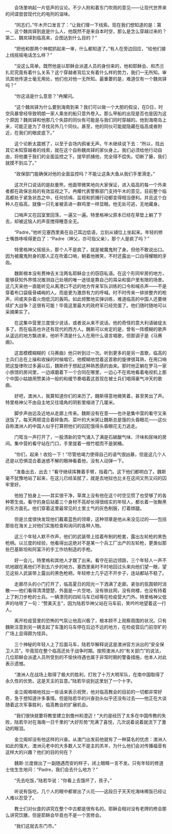 　　会场里响起一片低声的议论。不少人附和着东门吹雨的意见——让现代世界来的间谍尝尝现代化的电刑的滋味。

　　“同志们，”午木开口发言了：“让我们理一下线索。现在我们想知道的是：第一、这个魏岚铎到底是什么人，他既然不是来自本时空，那么是怎么穿越过来的？第二、魏岚铎到临高来，企图达到什么目的？”

　　“把他和那两个神棍抓起来一审，什么都知道了。”有人在旁边回应，“给他们接上线摇摇电话怎么样？”

　　“没这么简单。既然他是以耶稣会派遣人员的身份来的，他和耶稣会、和杰兰扎尼究竟有着什么关系？这个穿越者背后又有着什么样的势力，我们一无所知。审讯其他传道士毫无用处，他们也对他一无所知。最重要的是，难道仅有一个魏岚铎吗？”

　　“你这话是什么意思？”冉耀问。

　　“这个魏岚铎为什么要到海南到来？我们可以做一个大胆的假设，在D日，时空风暴曾经导致明朗一家人乘坐的船只意外卷入。那么甲船的出现是否也是因为这个原因？魏岚铎和他那几个失踪的同伙有可能是与我们同时穿越的。他到海南岛上来，可能正是为了寻找另外几个同伙。甚至，他的同伙可能就隐藏在临高或者附近，在我们的眼皮底下。”

　　这个论断太震撼了，以至于会场内鸦雀无声。午木继续说下去：“所以，找出其它未知穿越者的线索，就在这个自称魏岚铎的家伙身上。我们必须给他行动自由，将他置于我们的全面监控之下。提早抓捕他，完全得不偿失。切断了藤，我们就摸不到瓜了。”

　　“政保部门能确保对他的全面监控吗？不能让这条大鱼从我们手里滑走。”

　　这次开口说话的是赵曼熊，他面带微笑地向大家保证，进入临高的每一个外来者都在政保总局的有效监视之下。冉耀代表警察部门支持午木的意见，目前整个临高都处于紧急状态之中，任何侦缉、监视和抓捕行动都变得相当便利。并且这个白种人在临高，就像一只孔雀被丢进一群鸡里一样显眼。他无处可逃，无地藏身。

　　口哨声又在囚室里回荡，一遍又一遍。特里格神父原本已经在草垫上躺了下去，却被这恼人的声音搅得睡意全无。

　　“Padre，”他听见塞西里奥在自己耳边低语，立刻从铺位上坐起来。年轻的修士嘴唇哆嗦得更白了：“Padre（神父，亦可指父亲），那个人是疯了吗？”

　　特里格神父摇摇头，那个人不是疯了，就是被魔鬼附了身。但他不敢说出口。因为被魔鬼附身的那人正在吹着口哨，朝着他微笑，不时还露出一口白得耀眼的牙齿。

　　魏斯根本没有费神去关注两名耶稣会士的窃窃私语。在这个形同牢房的地方，能够获知外界情况推测自己处境的唯一途径是靠自己的耳朵和窗户里有限的场景。这几天来他一直能听见从离港口不远的地方传来军队训练的口令和喊杀声——不是穿着布口袋瘦骨嶙峋的人。而是更为激昂有力的呼喊。时不时传来一排排整齐的枪声，间或夹杂着火炮低沉的轰鸣。如此频繁地实弹训练，难道临高的中国人还要继续扩大战争？这很有可能！毕竟这里最大的政府军已经完蛋了。他们随时随地可以采摘果实了。

　　在这集中营里兰度很少说话，或者说从来不说话。他的奇怪的意大利语破绽太多了。而在临高也许还有现代的西方人。魏斯可以肯定的是，曾有一阵模糊的歌声从遥远的地方飘进来，他听不清是什么人在用什么语言唱歌，但那调子是《马赛曲》。

　　这首模模糊糊的《马赛曲》他只听到过一次。听到更多的是另一首歌，临高的士兵们总在上操和收操的时候唱它。他模糊地觉着这首歌的旋律很耳熟，在用口哨把这旋律吹过多遍以后，魏斯终于想起这种熟悉感的由来。那时他正躺在罗马一家小旅馆的房间里，一边琢磨着下一个合同在哪里，一边心不在焉地看着电视机上那个中国小姑娘用赞美诗一般的和缓节奏唱着这首现在被士兵们唱得豪气冲天的歌曲。

　　好吧，澳洲人，我算知道你们的来历了。魏斯得意地微笑着，甚至笑出了声。特里格神父不由自主地又往墙角的阴影里缩进了几厘米。

　　脚步声由远及近地从走廊上传来。魏斯没有在意——也许是集中营的看守又来送饭了。每天两顿混合着碎鱼肉、菜叶的大米粥让魏斯总是饿的头昏眼花——这伙自称澳洲人的中国人似乎打算把他们的囚犯饿得头昏眼花无力逃走。

　　门哐当一声打开了，一股清新的空气涌入了满是石碳酸气味、汗味和尿味的房间。集中营的看守站在门口，手里提着一根竹棍而不是粥桶。

　　“你们，起来！收拾一下！”尽管他竭力使得自己的语气很凶暴，但是这几个人还是以恐惧混合着迷惑不解的眼神看着他，没有人动弹一下。

　　“准备出去，出去！”看守继续挥舞着手臂，指着门。这下他们都明白了。魏斯毫不犹豫地站了起来，在这儿已经呆腻了，就是去地狱也比关在这间又热又闷的囚牢里好。

　　他拍了拍身上——其实很干净，草席上没有他在这个时空见惯了也受够了的各种寄生虫。看守的身后站着三个身材不高却长得很结实的年轻人，都长着一张黝黑的东方面孔。他们穿着这里最常见的土里土气的灰色制服，打着绑腿。

　　但是兰度很快发现他们戴着蓝色的领章，这种领章是他从来没见过的——包括那些在海关上对他们实施检查和询问的各种人物。

　　这三个年轻人默不作声，他们的武装带上挂着布制的枪套，露出左轮枪的黑色枪柄。以兰度的经验，他看得出这绝对不是某一个兵工厂出产的左轮枪，更类似那些巴基斯坦和阿富汗的手工作坊制造的手枪。

　　好一会儿，特里格和其他人才跟了出来。看守在前边领路，三个年轻人一声不吭地跟在离他们不到五六步的地方。塞西里奥时不时地回过头来向他们望一眼，望见这些人武装带上露出的黑色枪柄，年轻修士几乎迈不开步子，连站都站不稳了。

　　走廊尽头的小门打开了，临高夏日的阳光一下洒满了走廊。紧张的氛围顿时消散——他们看得清清楚楚，外面是一片空地，没有铁丝网，没有岗楼，也没有持着上了刺刀步枪的士兵。一辆漂亮的四轮马车已经等在检疫营大门外。特里格神父低声的咕哝了一句：“赞美天主”，因为陆若华神父站在马车前，笑吟吟地望着这一行人。

　　离开检疫营里的恐怖的气氛让他高兴极了，根本顾不上观察周围的状况。只有魏斯注意到另一辆支起了车篷的马车停在后边不远的地方，在检疫营后门前空旷的广场上显得颇为怪异。

　　三个神秘的年轻人上了后面马车，陆若华解释说这是澳洲官方派出的“安全保卫人员”。毕竟现在整个临高还处于战争时期。按照澳洲人的“有关部门”的说法，几位耶稣会派遣人员所受到的不愉快待遇也属于非常时期的警备措施，他本人对此表示遗憾。

　　“澳洲人在战场上取得了极大的胜利，打败了十万大明军队，在南中国取得了永久性的优势。这是天主的旨意。”陆若华说到这里划了一个十字。

　　金立阁喃喃地找出一些话来表示祝贺，他对临高教会的目前的一切都非常好奇，急于想知道许多事情。但是陆若华的兴奋劲头似乎还没有过去——他正在大谈随着这次军事胜利，临高教会的扩展机会。

　　“我们很快就要将教堂建立到儋州和澄迈！”大约是经历了太多在中国传教的失败，陆若华对在海南一日千里的“大好形势”充满了喜悦，几次说着说着就流下了激动的眼泪。

　　金立阁却没有他这样的兴奋。从澳门出发前他就有了一种莫名的忧虑：澳洲人如此的强大，澳洲元老中的大多数人又不是主的羔羊，为什么他们会对传播福音有这样大的兴趣？他们的目的何在？

　　魏斯·兰度做出了一副随遇而安的样子，闭上眼睛一言不发。只有年轻的修道士怯生生地问：“Padre，我们会去什么地方？”

　　“先去吃饭，”陆若华说：“你看上去饿坏了，孩子。”

　　听说有饭吃，几个人的眼中都冒出了火花——这段日子天天吃海味稀饭已经让人难以忍受了。

　　教士们对伙食的讲究在整个中古都是很有名的。耶稣会相对没有老牌的修会那么讲究饮膳，但是耶稣会毕竟也不是一个苦修会。

　　“我们这就去东门市。”
